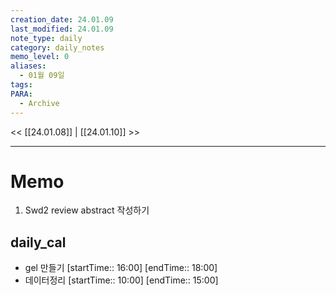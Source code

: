 ```yaml
---
creation_date: 24.01.09
last_modified: 24.01.09
note_type: daily
category: daily_notes
memo_level: 0
aliases:
  - 01월 09일
tags: 
PARA:
  - Archive
---
```


<< [[24.01.08]] | [[24.01.10]] >>

---
# Memo
1.  Swd2 review abstract 작성하기

## daily_cal
-  gel 만들기 [startTime:: 16:00]  [endTime:: 18:00]
-  데이터정리 [startTime:: 10:00]  [endTime:: 15:00]
